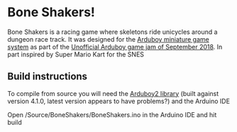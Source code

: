 # Bone Shakers!

Bone Shakers is a racing game where skeletons ride unicycles around a dungeon race track. It was designed for the [Arduboy miniature game system](https://www.arduboy.com) as part of the [Unofficial Arduboy game jam of September 2018](https://community.arduboy.com/t/unofficial-game-jam-4-1st-sept-to-the-10th-sep-2018/6254/104). In part inspired by Super Mario Kart for the SNES

## Build instructions
To compile from source you will need the [Arduboy2 library](https://github.com/MLXXXp/Arduboy2) (built against version 4.1.0, latest version appears to have problems?) and the Arduino IDE

Open /Source/BoneShakers/BoneShakers.ino in the Arduino IDE and hit build
